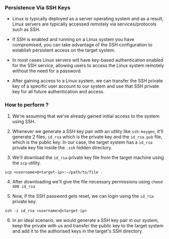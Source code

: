 
### Persistence Via SSH Keys

+ Linux is typically deployed as a server operating system and as a result, Linux servers are typically accessed remotely via services/protocols such as SSH.

+ If SSH is enabled and running on a Linux system you have compromised, you can take advantage of the SSH configuration to establish persistent access on the target system.

+ In most cases Linux servers will have key-based authentication enabled for the SSH service, allowing users to access the Linux system remotely without the need for a password.

+ After gaining access to a Linux system, we can transfer the SSH private key of a specific user account to our system and use that SSH private key for all future authentication and access. 

### How to perform ?

1. We're assuming that we've already gained initial access to the system using SSH.

2. Whenever we generate a SSH key pair with an utility like `ssh-keygen`, it'll generate 2 files, `id_rsa` which is the private key and the `id_rsa.pub` file, which is the public key. In our case, the target system has a `id_rsa` private key file inside the `.ssh` hidden directory. 

3. We'll download the `id_rsa` private key file from the target machine using the `scp` utility.
```
scp <username>@<target-ip>:~/path/to/file . 
```

4. After downloading we'll give the file necessary permissions using `chmod 400 id_rsa`

5. Now, if the SSH password gets reset, we can login using the `id_rsa` private key.
```
ssh -i id_rsa <username>@<target-ip>
```

6. In an ideal scenario, we would generate a SSH key pair in our system, keep the private with us and transfer the public key to the target system and add it to the authorised keys in the target's SSH directory. 